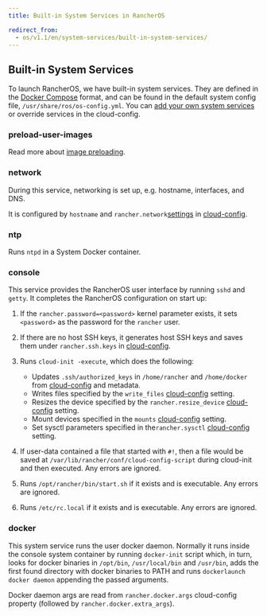 ```yaml
---
title: Built-in System Services in RancherOS

redirect_from:
  - os/v1.1/en/system-services/built-in-system-services/
---
```


## Built-in System Services

To launch RancherOS, we have built-in system services. They are defined in the [Docker Compose](https://docs.docker.com/compose/compose-file/) format, and can be found in the default system config file, `/usr/share/ros/os-config.yml`. You can [add your own system services]({{page.osbaseurl}}/system-services/) or override services in the cloud-config.

### preload-user-images

Read more about [image preloading]({{page.osbaseurl}}/boot-process/image-preloading/).

### network

During this service, networking is set up, e.g. hostname, interfaces, and DNS.

It is configured by `hostname` and `rancher.network`[settings]({{page.osbaseurl}}/networking/) in [cloud-config]({{page.osbaseurl}}/configuration/#cloud-config).

### ntp

Runs `ntpd` in a System Docker container.

### console

This service provides the RancherOS user interface by running `sshd` and `getty`. It completes the RancherOS configuration on start up:

1. If the `rancher.password=<password>` kernel parameter exists, it sets `<password>` as the password for the `rancher` user.

2. If there are no host SSH keys, it generates host SSH keys and saves them under `rancher.ssh.keys` in [cloud-config]({{page.osbaseurl}}/configuration/#cloud-config).

3. Runs `cloud-init -execute`, which does the following:

   * Updates `.ssh/authorized_keys` in `/home/rancher` and `/home/docker` from [cloud-config]({{page.osbaseurl}}/configuration/ssh-keys/) and metadata.
   * Writes files specified by the `write_files` [cloud-config]({{page.osbaseurl}}/configuration/write-files/) setting.
   * Resizes the device specified by the `rancher.resize_device` [cloud-config]({{page.osbaseurl}}/configuration/resizing-device-partition/) setting.
   * Mount devices specified in the `mounts` [cloud-config]({{page.osbaseurl}}/configuration/additional-mounts/) setting.
   * Set sysctl parameters specified in  the`rancher.sysctl` [cloud-config]({{page.osbaseurl}}/configuration/sysctl/) setting.

4. If user-data contained a file that started with `#!`, then a file would be saved at `/var/lib/rancher/conf/cloud-config-script` during cloud-init and then executed. Any errors are ignored.

5. Runs `/opt/rancher/bin/start.sh` if it exists and is executable. Any errors are ignored.

6. Runs `/etc/rc.local` if it exists and is executable. Any errors are ignored.

### docker

This system service runs the user docker daemon. Normally it runs inside the console system container by running `docker-init` script which, in turn, looks for docker binaries in `/opt/bin`, `/usr/local/bin` and `/usr/bin`, adds the first found directory with docker binaries to PATH and runs `dockerlaunch docker daemon` appending the passed arguments.

Docker daemon args are read from `rancher.docker.args` cloud-config property (followed by `rancher.docker.extra_args`).
